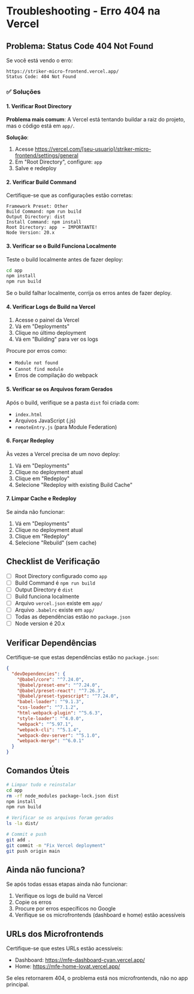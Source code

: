 # Troubleshooting - Erro 404 na Vercel

## Problema: Status Code 404 Not Found

Se você está vendo o erro:
```
https://striker-micro-frontend.vercel.app/
Status Code: 404 Not Found
```

### ✅ Soluções

#### 1. Verificar Root Directory

**Problema mais comum**: A Vercel está tentando buildar a raiz do projeto, mas o código está em `app/`.

**Solução**:
1. Acesse https://vercel.com/[seu-usuario]/striker-micro-frontend/settings/general
2. Em "Root Directory", configure: `app`
3. Salve e redeploy

#### 2. Verificar Build Command

Certifique-se que as configurações estão corretas:

```
Framework Preset: Other
Build Command: npm run build
Output Directory: dist
Install Command: npm install
Root Directory: app  ← IMPORTANTE!
Node Version: 20.x
```

#### 3. Verificar se o Build Funciona Localmente

Teste o build localmente antes de fazer deploy:

```bash
cd app
npm install
npm run build
```

Se o build falhar localmente, corrija os erros antes de fazer deploy.

#### 4. Verificar Logs de Build na Vercel

1. Acesse o painel da Vercel
2. Vá em "Deployments"
3. Clique no último deployment
4. Vá em "Building" para ver os logs

Procure por erros como:
- `Module not found`
- `Cannot find module`
- Erros de compilação do webpack

#### 5. Verificar se os Arquivos foram Gerados

Após o build, verifique se a pasta `dist` foi criada com:
- `index.html`
- Arquivos JavaScript (.js)
- `remoteEntry.js` (para Module Federation)

#### 6. Forçar Redeploy

Às vezes a Vercel precisa de um novo deploy:

1. Vá em "Deployments"
2. Clique no deployment atual
3. Clique em "Redeploy"
4. Selecione "Redeploy with existing Build Cache"

#### 7. Limpar Cache e Redeploy

Se ainda não funcionar:

1. Vá em "Deployments"
2. Clique no deployment atual
3. Clique em "Redeploy"
4. Selecione "Rebuild" (sem cache)

## Checklist de Verificação

- [ ] Root Directory configurado como `app`
- [ ] Build Command é `npm run build`
- [ ] Output Directory é `dist`
- [ ] Build funciona localmente
- [ ] Arquivo `vercel.json` existe em `app/`
- [ ] Arquivo `.babelrc` existe em `app/`
- [ ] Todas as dependências estão no `package.json`
- [ ] Node version é 20.x

## Verificar Dependências

Certifique-se que estas dependências estão no `package.json`:

```json
{
  "devDependencies": {
    "@babel/core": "^7.24.0",
    "@babel/preset-env": "^7.24.0",
    "@babel/preset-react": "^7.26.3",
    "@babel/preset-typescript": "^7.24.0",
    "babel-loader": "^9.1.3",
    "css-loader": "^7.1.2",
    "html-webpack-plugin": "^5.6.3",
    "style-loader": "^4.0.0",
    "webpack": "^5.97.1",
    "webpack-cli": "^5.1.4",
    "webpack-dev-server": "^5.1.0",
    "webpack-merge": "^6.0.1"
  }
}
```

## Comandos Úteis

```bash
# Limpar tudo e reinstalar
cd app
rm -rf node_modules package-lock.json dist
npm install
npm run build

# Verificar se os arquivos foram gerados
ls -la dist/

# Commit e push
git add .
git commit -m "Fix Vercel deployment"
git push origin main
```

## Ainda não funciona?

Se após todas essas etapas ainda não funcionar:

1. Verifique os logs de build na Vercel
2. Copie os erros
3. Procure por erros específicos no Google
4. Verifique se os microfrontends (dashboard e home) estão acessíveis

## URLs dos Microfrontends

Certifique-se que estes URLs estão acessíveis:
- Dashboard: https://mfe-dashboard-cyan.vercel.app/
- Home: https://mfe-home-lovat.vercel.app/

Se eles retornarem 404, o problema está nos microfrontends, não no app principal.

